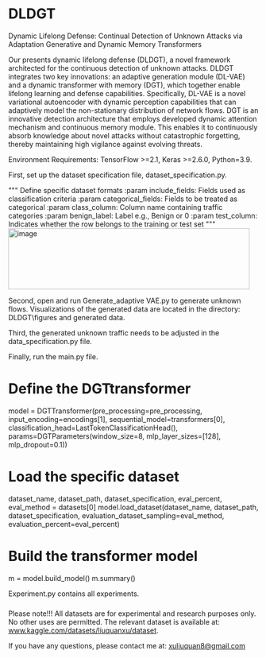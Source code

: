 # DLDGT
Dynamic Lifelong Defense: Continual Detection of Unknown Attacks via Adaptation Generative and Dynamic Memory Transformers

Our presents dynamic lifelong defense (DLDGT), a novel framework architected for the continuous detection of unknown attacks. DLDGT integrates two key innovations: an adaptive generation module (DL-VAE) and a dynamic transformer with memory (DGT), which together enable lifelong learning  and defense capabilities. Specifically, DL-VAE is a novel variational autoencoder with dynamic perception capabilities that can adaptively model the non-stationary distribution of network flows. DGT is an innovative detection architecture that employs developed dynamic attention mechanism and continuous memory module. This enables it to continuously absorb knowledge about novel attacks without catastrophic forgetting, thereby maintaining high vigilance against evolving threats. 

Environment Requirements: TensorFlow >=2.1, Keras >=2.6.0, Python=3.9.

First, set up the dataset specification file, dataset_specification.py.

"""
        Define specific dataset formats
        :param include_fields: Fields used as classification criteria
        :param categorical_fields: Fields to be treated as categorical
        :param class_column: Column name containing traffic categories
        :param benign_label: Label e.g., Benign or 0
        :param test_column: Indicates whether the row belongs to the training or test set
"""
<img width="486" height="123" alt="image" src="https://github.com/user-attachments/assets/183b303a-457f-4d00-8c34-dcbd660adb30" />

Second, open and run Generate_adaptive VAE.py to generate unknown flows. Visualizations of the generated data are located in the directory: DLDGT\\figures and generated data.

Third, the generated unknown traffic needs to be adjusted in the data_specification.py file.

Finally, run the main.py file. 

# Define the DGTtransformer
model = DGTTransformer(pre_processing=pre_processing,
                     input_encoding=encodings[1],
                     sequential_model=transformers[0],
                     classification_head=LastTokenClassificationHead(),
                     params=DGTParameters(window_size=8, mlp_layer_sizes=[128], mlp_dropout=0.1))

# Load the specific dataset
dataset_name, dataset_path, dataset_specification, eval_percent, eval_method = datasets[0]
model.load_dataset(dataset_name, dataset_path, dataset_specification, evaluation_dataset_sampling=eval_method, evaluation_percent=eval_percent)

# Build the transformer model
m = model.build_model()
m.summary()

Experiment.py contains all experiments.

###
Please note!!! All datasets are for experimental and research purposes only. No other uses are permitted. 
The relevant dataset is available at: www.kaggle.com/datasets/liuquanxu/dataset.

If you have any questions, please contact me at: xuliuquan8@gmail.com

